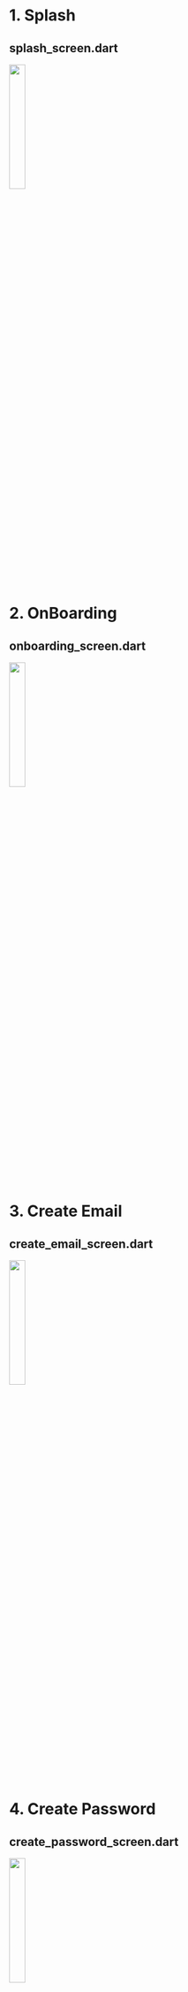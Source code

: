 # 1. Splash

## splash_screen.dart
<img height="24%" width="24%" src="https://github.com/KRFLUTTERUG/wiki-flutter-widget/assets/17956765/8a52fe61-6f40-4a80-b36d-832be459f14d">

# 2. OnBoarding

## onboarding_screen.dart
<img height="24%" width="24%" src="https://github.com/KRFLUTTERUG/wiki-flutter-widget/assets/17956765/416a7582-0b8d-4124-bccb-fc2fef05a097">

# 3. Create Email

## create_email_screen.dart
<img height="24%" width="24%" src="https://github.com/KRFLUTTERUG/wiki-flutter-widget/assets/17956765/a7aa77b8-0f98-4a4b-b814-c12aee49f85c">

# 4. Create Password

## create_password_screen.dart
<img height="24%" width="24%" src="https://github.com/KRFLUTTERUG/wiki-flutter-widget/assets/17956765/a7fe2793-8d75-4473-92e0-3877c286a1f5">

# 5. Choose Gender

## choose_gender_screen.dart
<img height="24%" width="24%" src="https://github.com/KRFLUTTERUG/wiki-flutter-widget/assets/17956765/278a6838-9f28-4d9a-aaa8-77817007cad7">

# 6. Create Name

## create_name_screen.dart
<img height="24%" width="24%" src="https://github.com/KRFLUTTERUG/wiki-flutter-widget/assets/17956765/cb3da6fd-7c02-4fcb-875f-99e31f4d06c0">

# 7. Choose Artist

## choose_artist_screen.dart
<img height="24%" width="24%" src="https://github.com/KRFLUTTERUG/wiki-flutter-widget/assets/17956765/fd8276ad-d83f-42b6-879f-28fab533ec7b">

# 8. Choose Podcast

## choose_podcast_screen.dart
<img height="24%" width="24%" src="https://github.com/KRFLUTTERUG/wiki-flutter-widget/assets/17956765/01469bd6-0011-4d0d-ad61-c24b235dbd12">

# 9. Home

## home_screen.dart
<img height="24%" width="24%" src="https://github.com/KRFLUTTERUG/wiki-flutter-widget/assets/17956765/e1128eba-4f89-428d-aa77-cb98c8cf9438">

# 10. Playlist Search

## playlist_search_screen.dart
<img height="24%" width="24%" src="https://github.com/KRFLUTTERUG/wiki-flutter-widget/assets/17956765/4e392269-2488-45e3-a87b-d272be5ca81a">

# 11. Search Category

## search_category_screen.dart
<img height="24%" width="24%" src="https://github.com/KRFLUTTERUG/wiki-flutter-widget/assets/17956765/35614204-5210-4598-98a9-9623cd6fb6ed">

# 12. Search

## search_screen.dart
<img height="24%" width="24%" src="https://github.com/KRFLUTTERUG/wiki-flutter-widget/assets/17956765/b2717061-af97-4023-ae7e-f3670e1cc58b">

# 13. Library

## library_screen.dart
<img height="24%" width="24%" src="https://github.com/KRFLUTTERUG/wiki-flutter-widget/assets/17956765/a1d486e9-b909-47c0-9179-c450dd33af22">

# 14. Setting

## setting_screen.dart
<img height="24%" width="24%" src="https://github.com/KRFLUTTERUG/wiki-flutter-widget/assets/17956765/f25cac56-cb1b-47e9-af61-7901b6113ca6">

# 15. Profile

## profile_screen.dart
<img height="24%" width="24%" src="https://github.com/KRFLUTTERUG/wiki-flutter-widget/assets/17956765/63682501-591a-4a2a-943d-d42a8431261f">

# 16. Album View

## albumview_screen.dart
<img height="24%" width="24%" src="https://github.com/KRFLUTTERUG/wiki-flutter-widget/assets/17956765/9d2fea9c-7bcc-4d41-b724-efce676e4ac7">

# 3. Album Control

## album_control_screen.dart
<img height="24%" width="24%" src="https://github.com/KRFLUTTERUG/wiki-flutter-widget/assets/17956765/751ddd0e-e7f8-4475-947d-dd8953c5651a">

# 2. Song Control

## album_radio_screen.dart
<img height="24%" width="24%" src="https://github.com/KRFLUTTERUG/wiki-flutter-widget/assets/17956765/40b73aca-ff82-4389-8b5c-3d56c15d6658">

# 3. Share Song

## share_song_screen.dart
<img height="24%" width="24%" src="https://github.com/KRFLUTTERUG/wiki-flutter-widget/assets/17956765/8d69099c-aaaf-4e91-ae23-c7e7e23d7b29">

# 4. Album Radio

## album_radio_screen.dart
<img height="24%" width="24%" src="https://github.com/KRFLUTTERUG/wiki-flutter-widget/assets/17956765/7c1869c3-c81c-4ad2-ba0b-2217baea60d8">

# 5. Listening On

## listening_on_screen.dart
<img height="24%" width="24%" src="https://github.com/KRFLUTTERUG/wiki-flutter-widget/assets/17956765/ed9b3196-06d2-4ad5-b723-03e53e691535">

# 6. Lyrics Section

## lyrics_section.dart
<img height="24%" width="24%" src="https://github.com/KRFLUTTERUG/wiki-flutter-widget/assets/17956765/20605500-fffc-4851-aa26-001004331333">

# 7. Lyrics

## lyrics_screen.dart
<img height="24%" width="24%" src="https://github.com/KRFLUTTERUG/wiki-flutter-widget/assets/17956765/89abe991-9936-46ec-a56a-c702eec589fc">

# 8. Track View

## track_view_screen.dart
<img height="24%" width="24%" src="https://github.com/KRFLUTTERUG/wiki-flutter-widget/assets/17956765/cb08880a-3751-4377-afc9-48da28abdd89">




